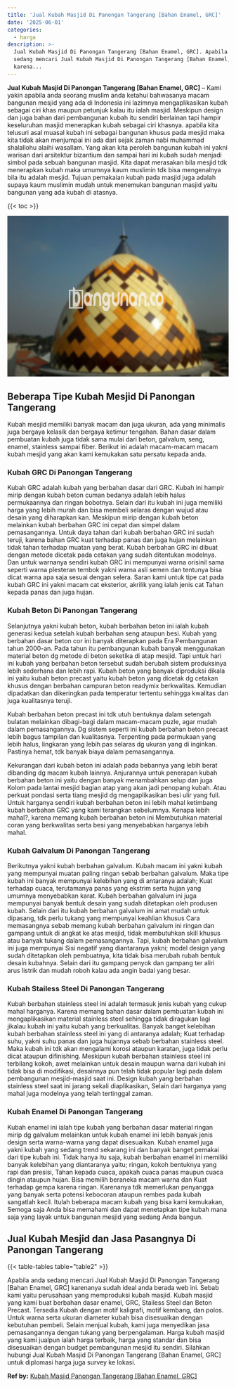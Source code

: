 ```yaml
---
title: 'Jual Kubah Masjid Di Panongan Tangerang [Bahan Enamel, GRC]'
date: '2025-06-01'
categories:
  - harga
description: >-
  Jual Kubah Masjid Di Panongan Tangerang [Bahan Enamel, GRC]. Apabila anda
  sedang mencari Jual Kubah Masjid Di Panongan Tangerang [Bahan Enamel, GRC]
  karena...
---
```


**Jual Kubah Masjid Di Panongan Tangerang \[Bahan Enamel, GRC\]** – Kami yakin apabila anda seorang muslim anda ketahui bahwasanya macam bangunan mesjid yang ada di Indonesia ini lazimnya mengaplikasikan kubah sebagai ciri khas maupun petunjuk kalau itu ialah masjid. Meskipun design dan juga bahan dari pembangunan kubah itu sendiri berlainan tapi hampir keseluruhan masjid menerapkan kubah sebagai ciri khasnya. apabila kita telusuri asal muasal kubah ini sebagai bangunan khusus pada mesjid maka kita tidak akan menjumpai ini ada dari sejak zaman nabi muhammad shalallohu alaihi wasallam. Yang akan kita peroleh bangunan kubah ini yakni warisan dari arsitektur bizantium dan sampai hari ini kubah sudah menjadi simbol pada sebuah bangunan masjid. Kita dapat merasakan bila mesjid tdk menerapkan kubah maka umumnya kaum muslimin tdk bisa mengenalnya bila itu adalah mesjid. Tujuan pemakaian kubah pada masjid juga adalah supaya kaum muslimin mudah untuk menemukan bangunan masjid yaitu bangunan yang ada kubah di atasnya.

{{< toc >}}

![Jual Kubah Masjid Di Panongan Tangerang [Bahan Enamel, GRC]](/images/jual-kubah-masjid-37.png)

## Beberapa Tipe Kubah Mesjid Di Panongan Tangerang

Kubah mesjid memiliki banyak macam dan juga ukuran, ada yang minimalis juga bergaya kelasik dan bergaya ketimur tengahan. Bahan dasar dalam pembuatan kubah juga tidak sama mulai dari beton, galvalum, seng, enamel, stainless sampai fiber. Berikut ini adalah macam-macam macam kubah mesjid yang akan kami kemukakan satu persatu kepada anda.

### Kubah GRC Di Panongan Tangerang

Kubah GRC adalah kubah yang berbahan dasar dari GRC. Kubah ini hampir mirip dengan kubah beton cuman bedanya adalah lebih halus permukaannya dan ringan bobotnya. Selain dari itu kubah ini juga memiliki harga yang lebih murah dan bisa membeli selaras dengan wujud atau desain yang diharapkan kan. Meskipun mirip dengan kubah beton melainkan kubah berbahan GRC ini cepat dan simpel dalam pemasangannya. Untuk daya tahan dari kubah berbahan GRC ini sudah teruji, karena bahan GRC kuat terhadap panas dan juga hujan melainkan tidak tahan terhadap muatan yang berat. Kubah berbahan GRC ini dibuat dengan metode dicetak pada cetakan yang sudah ditentukan modelnya. Dan untuk warnanya sendiri kubah GRC ini mempunyai warna orisinil sama seperti warna plesteran tembok yakni warna asli semen dan tentunya bisa dicat warna apa saja sesuai dengan selera. Saran kami untuk tipe cat pada kubah GRC ini yakni macam cat eksterior, akrilik yang ialah jenis cat Tahan kepada panas dan juga hujan.

### Kubah Beton Di Panongan Tangerang

Selanjutnya yakni kubah beton, kubah berbahan beton ini ialah kubah generasi kedua setelah kubah berbahan seng ataupun besi. Kubah yang berbahan dasar beton cor ini banyak diterapkan pada Era Pembangunan tahun 2000-an. Pada tahun itu pembangunan kubah banyak menggunakan material beton dg metode di beton seketika di atap mesjid. Tapi untuk hari ini kubah yang berbahan beton tersebut sudah berubah sistem produksinya lebih sederhana dan lebih rapi. Kubah beton yang banyak diproduksi dikala ini yaitu kubah beton precast yaitu kubah beton yang dicetak dg cetakan khusus dengan berbahan campuran beton readymix berkwalitas. Kemudian dipadatkan dan dikeringkan pada temperatur tertentu sehingga kwalitas dan juga kualitasnya teruji.

Kubah berbahan beton precast ini tdk utuh bentuknya dalam setengah bulatan melainkan dibagi-bagi dalam macam-macam puzle, agar mudah dalam pemasangannya. Dg sistem seperti ini kubah berbahan beton precast lebih bagus tampilan dan kualitasnya. Terpenting pada permukaan yang lebih halus, lingkaran yang lebih pas selaras dg ukuran yang di inginkan. Pastinya hemat, tdk banyak biaya dalam pemasangannya.

Kekurangan dari kubah beton ini adalah pada bebannya yang lebih berat dibanding dg macam kubah lainnya. Anjurannya untuk penerapan kubah berbahan beton ini yaitu dengan banyak menambahkan selup dan juga Kolom pada lantai mesjid bagian atap yang akan jadi penopang kubah. Atau perkuat pondasi serta tiang mesjid dg mengaplikasikan besi ulir yang full. Untuk harganya sendiri kubah berbahan beton ini lebih mahal ketimbang kubah berbahan GRC yang kami terangkan sebelumnya. Kenapa lebih mahal?, karena memang kubah berbahan beton ini Membutuhkan material coran yang berkwalitas serta besi yang menyebabkan harganya lebih mahal.

### Kubah Galvalum Di Panongan Tangerang

Berikutnya yakni kubah berbahan galvalum. Kubah macam ini yakni kubah yang mempunyai muatan paling ringan sebab berbahan galvalum. Maka tipe kubah ini banyak mempunyai kelebihan yang di antaranya adalah; Kuat terhadap cuaca, terutamanya panas yang ekstrim serta hujan yang umumnya menyebabkan karat. Kubah berbahan galvalum ini juga mempunyai banyak bentuk desain yang sudah ditetapkan oleh produsen kubah. Selain dari itu kubah berbahan galvalum ini amat mudah untuk dipasang, tdk perlu tukang yang mempunyai keahlian khusus Cara memasangnya sebab memang kubah berbahan galvalum ini ringan dan gampang untuk di angkat ke atas mesjid, tidak membutuhkan skill khusus atau banyak tukang dalam pemasangannya. Tapi, kubah berbahan galvalum ini juga mempunyai Sisi negatif yang diantaranya yakni; model design yang sudah ditetapkan oleh pembuatnya, kita tidak bisa merubah rubah bentuk desain kubahnya. Selain dari itu gampang penyok dan gampang ter aliri arus listrik dan mudah roboh kalau ada angin badai yang besar.

### Kubah Stailess Steel Di Panongan Tangerang

Kubah berbahan stainless steel ini adalah termasuk jenis kubah yang cukup mahal harganya. Karena memang bahan dasar dalam pembuatan kubah ini mengaplikasikan material stainless steel sehingga tidak diragukan lagi jikalau kubah ini yaitu kubah yang berkualitas. Banyak banget kelebihan kubah berbahan stainless steel ini yang di antaranya adalah; Kuat terhadap suhu, yakni suhu panas dan juga hujannya sebab berbahan stainless steel. Maka kubah ini tdk akan mengalami korosi ataupun karatan, juga tidak perlu dicat ataupun difinishing. Meskipun kubah berbahan stainless steel ini terbilang kokoh, awet melainkan untuk desain maupun warna dari kubah ini tidak bisa di modifikasi, desainnya pun telah tidak popular lagi pada dalam pembangunan mesjid-masjid saat ini. Design kubah yang berbahan stainless steel saat ini jarang sekali diaplikasikan, Selain dari harganya yang mahal juga modelnya yang telah tertinggal zaman.

### Kubah Enamel Di Panongan Tangerang

Kubah enamel ini ialah tipe kubah yang berbahan dasar material ringan mirip dg galvalum melainkan untuk kubah enamel ini lebih banyak jenis design serta warna-warna yang dapat disesuaikan. Kubah enamel juga yakni kubah yang sedang trend sekarang ini dan banyak banget pemakai dari tipe kubah ini. Tidak hanya itu saja, kubah berbahan enamel ini memiliki banyak kelebihan yang diantaranya yaitu; ringan, kokoh bentuknya yang rapi dan presisi, Tahan kepada cuaca, apakah cuaca panas maupun cuaca dingin ataupun hujan. Bisa memilih beraneka macam warna dan Kuat terhadap gempa karena ringan. Karenanya tdk memerlukan penyangga yang banyak serta potensi kebocoran ataupun rembes pada kubah sangatlah kecil. Itulah beberapa macam kubah yang bisa kami kemukakan, Semoga saja Anda bisa memahami dan dapat menetapkan tipe kubah mana saja yang layak untuk bangunan mesjid yang sedang Anda bangun.

## Jual Kubah Mesjid dan Jasa Pasangnya Di Panongan Tangerang

{{< table-tables table="table2" >}}

Apabila anda sedang mencari Jual Kubah Masjid Di Panongan Tangerang \[Bahan Enamel, GRC\] karenanya sudah ideal anda berada web ini. Sebab kami yaitu perusahaan yang memproduksi kubah masjid. Kubah masjid yang kami buat berbahan dasar enamel, GRC, Stailess Steel dan Beton Precast. Tersedia Kubah dengan motif kaligrafi, motif kembang, dan polos. Untuk warna serta ukuran diameter kubah bisa disesuaikan dengan kebutuhan pembeli. Selain menjual kubah, kami juga menyedikan jasa pemasangannya dengan tukang yang berpengalaman. Harga kubah masjid yang kami jualpun ialah harga terbaik, harga yang standar dan bisa disesuaikan dengan budget pembangunan mesjid itu sendiri. Silahkan hubungi Jual Kubah Masjid Di Panongan Tangerang \[Bahan Enamel, GRC\] untuk diplomasi harga juga survey ke lokasi.

**Ref by:** [Kubah Masjid Panongan Tangerang [Bahan Enamel, GRC]](https://id.wikipedia.org/wiki/Kubah)

